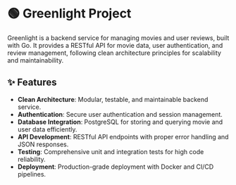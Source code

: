 # 🟢 Greenlight Project

Greenlight is a backend service for managing movies and user reviews, built with Go. It provides a RESTful API for movie data, user authentication, and review management, following clean architecture principles for scalability and maintainability.

## ✨ Features
- **Clean Architecture**: Modular, testable, and maintainable backend service.
- **Authentication**: Secure user authentication and session management.
- **Database Integration**: PostgreSQL for storing and querying movie and user data efficiently.
- **API Development**: RESTful API endpoints with proper error handling and JSON responses.
- **Testing**: Comprehensive unit and integration tests for high code reliability.
- **Deployment**: Production-grade deployment with Docker and CI/CD pipelines.
